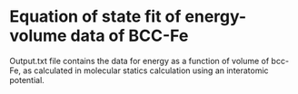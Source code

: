 # Equation of state fit of energy-volume data of BCC-Fe

Output.txt file contains the data for energy as a function of volume of bcc-Fe, as calculated in molecular statics calculation using an interatomic potential. 
